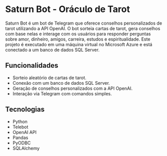 # Saturn Bot - Oráculo de Tarot

Saturn Bot é um bot de Telegram que oferece conselhos personalizados de tarot utilizando a API OpenAI. O bot sorteia cartas de tarot, gera conselhos com base nelas e interage com os usuários para responder perguntas sobre amor, dinheiro, amigos, carreira, estudos e espiritualidade. Este projeto é executado em uma máquina virtual no Microsoft Azure e está conectado a um banco de dados SQL Server.

## Funcionalidades

- Sorteio aleatório de cartas de tarot.
- Conexão com um banco de dados SQL Server.
- Geração de conselhos personalizados com a API OpenAI.
- Interação via Telegram com comandos simples.

## Tecnologias

- Python
- Telebot
- OpenAI API
- Pandas
- PyODBC
- SQLAlchemy
